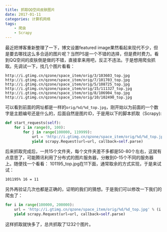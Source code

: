 ```yaml
---
title: 抓取QQ空间皮肤图片
date: 2017-01-11
categories: 计算机网络
tags:
	- 爬虫
	- Scrapy
---
```

最近把博客重新整理了一下，博文设置featured image果然看起来现代不少，但是要去哪找这么多合适的图片呢？当然PS是一个不错的选择，但是费时费力。看到QQ空间的皮肤倒是做的不错，直接拿来用吧，反正不违法。于是想用爬虫抓取。先调试一下，找几个图片看看：
```
http://i.gtimg.cn/qzone/space_item/orig/3/103603_top.jpg
http://i.gtimg.cn/qzone/space_item/orig/7/101703_top.jpg
http://i.gtimg.cn/qzone/space_item/orig/5/108725_top.jpg
http://i.gtimg.cn/qzone/space_item/orig/15/111327_top.jpg
http://i.gtimg.cn/qzone/space_item/orig/8/106904_top.jpg
http://i.gtimg.cn/qzone/space_item/orig/10/102490_top.jpg
```
可以看到前面的网址都是一样的`orig/%d/%d_top.jpg`，刚开始以为前面的一个数字是主题编号还是什么的，后面自然是图片ID，于是用以下的脚本抓取（Scrapy):
```python
def start_requests(self):
    for i in range(0, 100):
        for j in range(100000, 119999):
            url = 'http://i.gtimg.cn/qzone/space_item/orig/%d/%d_top.jpg' % (i, j)        
            yield scrapy.Request(url=url, callback=self.parse)
```
后来抓取完成后，一共15个文件夹，每个文件夹差不多都是50-80个左右，这就有点意思了，可能腾讯利用了分布式的图片服务器，分散到0-15个不同的服务器上。随便找一个看看：
101195_top.jpg在11下面，通常取余的方式实现，于是来试试：
```
101195% 16 = 11
```
另外再验证几次也都是正确的，证明的我们的猜想。于是我们可以修改一下我们的爬虫了：
```python
for i in range(100000, 200000):
    url = 'http://i.gtimg.cn/qzone/space_item/orig/%d/%d_top.jpg' % (i % 16, i) 
    yield scrapy.Request(url=url, callback=self.parse)
```
这样抓取就快多了，总共抓取了1232个图片。